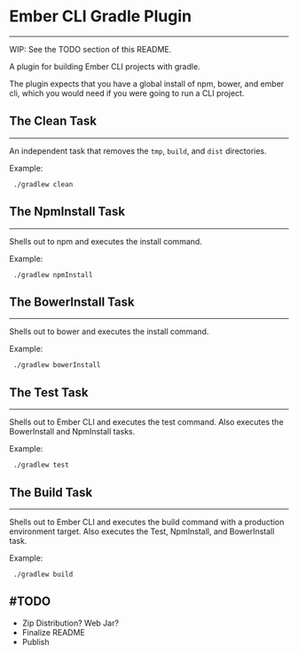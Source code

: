 # Ember CLI Gradle Plugin
---------

WIP: See the TODO section of this README.

A plugin for building Ember CLI projects with gradle.

The plugin expects that you have a global install of npm, bower, and ember cli, which you would need if you were going to run a CLI project.

## The Clean Task
---------

An independent task that removes the `tmp`, `build`, and `dist` directories.

Example:

     ./gradlew clean

## The NpmInstall Task
---------

Shells out to npm and executes the install command.

Example:

     ./gradlew npmInstall

## The BowerInstall Task
---------

Shells out to bower and executes the install command.

Example:

     ./gradlew bowerInstall

## The Test Task
---------

Shells out to Ember CLI and executes the test command. Also executes the BowerInstall and NpmInstall tasks.

Example:

     ./gradlew test

## The Build Task
---------

Shells out to Ember CLI and executes the build command with a production environment target. Also executes the Test, NpmInstall, and BowerInstall task.

Example:

     ./gradlew build

#TODO
---------

 - Zip Distribution? Web Jar?
 - Finalize README
 - Publish
